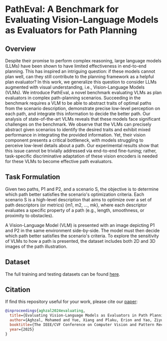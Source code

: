 # PathEval: A Benchmark for Evaluating Vision-Language Models as Evaluators for Path Planning

## Overview

Despite their promise to perform complex reasoning, large language models (LLMs) have been shown to have limited effectiveness in end-to-end planning. This has inspired an intriguing question: if these models cannot plan well, can they still contribute to the planning framework as a helpful plan evaluator? In this work, we generalize this question to consider LLMs augmented with visual understanding, i.e., Vision-Language Models (VLMs). We introduce PathEval, a novel benchmark evaluating VLMs as plan evaluators in complex path-planning scenarios. Succeeding in the benchmark requires a VLM to be able to abstract traits of optimal paths from the scenario description, demonstrate precise low-level perception on each path, and integrate this information to decide the better path. Our analysis of state-of-the-art VLMs reveals that these models face significant challenges on the benchmark. We observe that the VLMs can precisely abstract given scenarios to identify the desired traits and exhibit mixed performance in integrating the provided information. Yet, their vision component presents a critical bottleneck, with models struggling to perceive low-level details about a path. Our experimental results show that this issue cannot be trivially addressed via end-to-end fine-tuning; rather, task-specific discriminative adaptation of these vision encoders is needed for these VLMs to become effective path evaluators.

## Task Formulation

Given two paths, P1 and P2, and a scenario S, the objective is to determine which path better satisfies the scenario's optimization criteria. Each scenario S is a high-level description that aims to optimize over a set of path descriptors (or metrics) {m1, m2, ..., mk}, where each descriptor evaluates a specific property of a path (e.g., length, smoothness, or proximity to obstacles).

A Vision-Language Model (VLM) is presented with an image depicting P1 and P2 in the same environment side-by-side. The model must then decide which path better satisfies the scenario's criteria. To explore the sensitivity of VLMs to how a path is presented, the dataset includes both 2D and 3D images of the path illustration.

## Dataset

The full training and testing datasets can be found [here](https://huggingface.co/datasets/maghzal/PathEval).

## Citation

If find this repository useful for your work, please cite our [paper](https://arxiv.org/abs/2411.18711):

```bibtex
@inproceedings{aghzal2024evaluating,
  title={Evaluating Vision-Language Models as Evaluators in Path Planning},
  author={Aghzal, Mohamed and Yue, Xiang and Plaku, Erion and Yao, Ziyu},
  booktitle={The IEEE/CVF Conference on Computer Vision and Pattern Recognition (CVPR)},
  year={2025}
}
```

